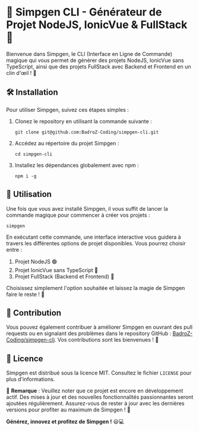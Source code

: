# 🚀 Simpgen CLI - Générateur de Projet NodeJS, IonicVue & FullStack 🚀

Bienvenue dans Simpgen, le CLI (Interface en Ligne de Commande) magique qui vous permet de générer des projets NodeJS, IonicVue sans TypeScript, ainsi que des projets FullStack avec Backend et Frontend en un clin d'œil ! 🎉

## 🛠️ Installation

Pour utiliser Simpgen, suivez ces étapes simples :

1. Clonez le repository en utilisant la commande suivante :

   ```
   git clone git@github.com:BadroZ-Coding/simpgen-cli.git
   ```

2. Accédez au répertoire du projet Simpgen :

   ```
   cd simpgen-cli
   ```

3. Installez les dépendances globalement avec npm :

   ```
   npm i -g
   ```

## 🚀 Utilisation

Une fois que vous avez installé Simpgen, il vous suffit de lancer la commande magique pour commencer à créer vos projets :

```
simpgen
```

En exécutant cette commande, une interface interactive vous guidera à travers les différentes options de projet disponibles. Vous pourrez choisir entre :

1. Projet NodeJS 🟢
2. Projet IonicVue sans TypeScript 📱
3. Projet FullStack (Backend et Frontend) 🔗

Choisissez simplement l'option souhaitée et laissez la magie de Simpgen faire le reste ! 💫

## 🤖 Contribution

Vous pouvez également contribuer à améliorer Simpgen en ouvrant des pull requests ou en signalant des problèmes dans le repository GitHub : [BadroZ-Coding/simpgen-cli](https://github.com/BadroZ-Coding/simpgen-cli). Vos contributions sont les bienvenues ! 🙌

## 📃 Licence

Simpgen est distribué sous la licence MIT. Consultez le fichier `LICENSE` pour plus d'informations.

🔧 **Remarque** : Veuillez noter que ce projet est encore en développement actif. Des mises à jour et des nouvelles fonctionnalités passionnantes seront ajoutées régulièrement. Assurez-vous de rester à jour avec les dernières versions pour profiter au maximum de Simpgen ! 🚀

**Générez, innovez et profitez de Simpgen !** 😃💻
